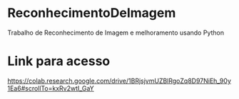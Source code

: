 # ReconhecimentoDeImagem
Trabalho de Reconhecimento de Imagem e melhoramento usando Python

# Link para acesso 
https://colab.research.google.com/drive/1BRjsjvmUZBlRgoZq8D97NiEh_90y1Ea6#scrollTo=kxRv2wtI_GaY
